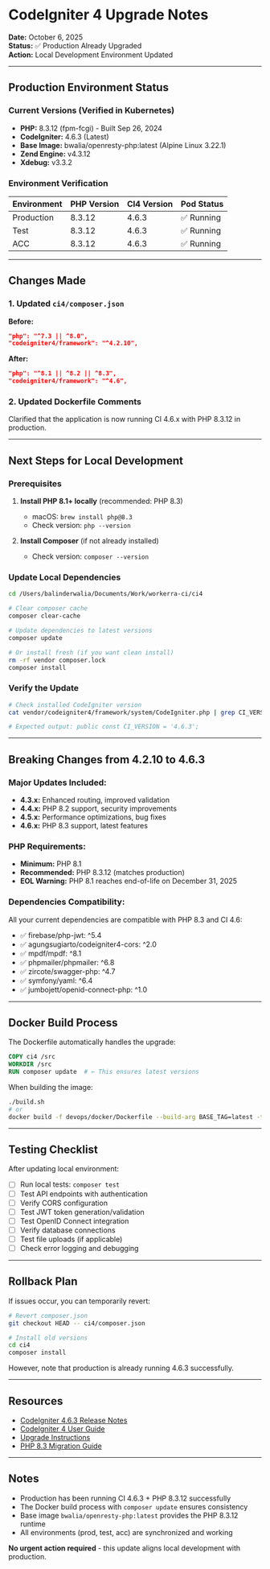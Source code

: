 # CodeIgniter 4 Upgrade Notes

**Date:** October 6, 2025  
**Status:** ✅ Production Already Upgraded  
**Action:** Local Development Environment Updated

---

## Production Environment Status

### Current Versions (Verified in Kubernetes)
- **PHP:** 8.3.12 (fpm-fcgi) - Built Sep 26, 2024
- **CodeIgniter:** 4.6.3 (Latest)
- **Base Image:** bwalia/openresty-php:latest (Alpine Linux 3.22.1)
- **Zend Engine:** v4.3.12
- **Xdebug:** v3.3.2

### Environment Verification
| Environment | PHP Version | CI4 Version | Pod Status |
|-------------|-------------|-------------|------------|
| Production  | 8.3.12      | 4.6.3       | ✅ Running |
| Test        | 8.3.12      | 4.6.3       | ✅ Running |
| ACC         | 8.3.12      | 4.6.3       | ✅ Running |

---

## Changes Made

### 1. Updated `ci4/composer.json`
**Before:**
```json
"php": "^7.3 || ^8.0",
"codeigniter4/framework": "^4.2.10",
```

**After:**
```json
"php": "^8.1 || ^8.2 || ^8.3",
"codeigniter4/framework": "^4.6",
```

### 2. Updated Dockerfile Comments
Clarified that the application is now running CI 4.6.x with PHP 8.3.12 in production.

---

## Next Steps for Local Development

### Prerequisites
1. **Install PHP 8.1+ locally** (recommended: PHP 8.3)
   - macOS: `brew install php@8.3`
   - Check version: `php --version`

2. **Install Composer** (if not already installed)
   - Check version: `composer --version`

### Update Local Dependencies

```bash
cd /Users/balinderwalia/Documents/Work/workerra-ci/ci4

# Clear composer cache
composer clear-cache

# Update dependencies to latest versions
composer update

# Or install fresh (if you want clean install)
rm -rf vendor composer.lock
composer install
```

### Verify the Update

```bash
# Check installed CodeIgniter version
cat vendor/codeigniter4/framework/system/CodeIgniter.php | grep CI_VERSION

# Expected output: public const CI_VERSION = '4.6.3';
```

---

## Breaking Changes from 4.2.10 to 4.6.3

### Major Updates Included:
- **4.3.x:** Enhanced routing, improved validation
- **4.4.x:** PHP 8.2 support, security improvements
- **4.5.x:** Performance optimizations, bug fixes
- **4.6.x:** PHP 8.3 support, latest features

### PHP Requirements:
- **Minimum:** PHP 8.1
- **Recommended:** PHP 8.3.12 (matches production)
- **EOL Warning:** PHP 8.1 reaches end-of-life on December 31, 2025

### Dependencies Compatibility:
All your current dependencies are compatible with PHP 8.3 and CI 4.6:
- ✅ firebase/php-jwt: ^5.4
- ✅ agungsugiarto/codeigniter4-cors: ^2.0
- ✅ mpdf/mpdf: ^8.1
- ✅ phpmailer/phpmailer: ^6.8
- ✅ zircote/swagger-php: ^4.7
- ✅ symfony/yaml: ^6.4
- ✅ jumbojett/openid-connect-php: ^1.0

---

## Docker Build Process

The Dockerfile automatically handles the upgrade:
```dockerfile
COPY ci4 /src
WORKDIR /src
RUN composer update  # ← This ensures latest versions
```

When building the image:
```bash
./build.sh
# or
docker build -f devops/docker/Dockerfile --build-arg BASE_TAG=latest -t workerra-ci .
```

---

## Testing Checklist

After updating local environment:

- [ ] Run local tests: `composer test`
- [ ] Test API endpoints with authentication
- [ ] Verify CORS configuration
- [ ] Test JWT token generation/validation
- [ ] Test OpenID Connect integration
- [ ] Verify database connections
- [ ] Test file uploads (if applicable)
- [ ] Check error logging and debugging

---

## Rollback Plan

If issues occur, you can temporarily revert:

```bash
# Revert composer.json
git checkout HEAD -- ci4/composer.json

# Install old versions
cd ci4
composer install
```

However, note that production is already running 4.6.3 successfully.

---

## Resources

- [CodeIgniter 4.6.3 Release Notes](https://github.com/codeigniter4/CodeIgniter4/releases/tag/v4.6.3)
- [CodeIgniter 4 User Guide](https://codeigniter4.github.io/userguide/)
- [Upgrade Instructions](https://codeigniter4.github.io/userguide/installation/upgrading.html)
- [PHP 8.3 Migration Guide](https://www.php.net/manual/en/migration83.php)

---

## Notes

- Production has been running CI 4.6.3 + PHP 8.3.12 successfully
- The Docker build process with `composer update` ensures consistency
- Base image `bwalia/openresty-php:latest` provides the PHP 8.3.12 runtime
- All environments (prod, test, acc) are synchronized and working

**No urgent action required** - this update aligns local development with production.
